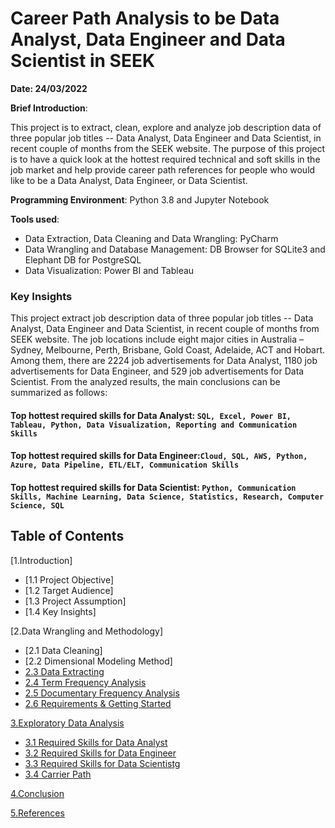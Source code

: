 # Career Path Analysis to be Data Analyst, Data Engineer and Data Scientist in SEEK

**Date: 24/03/2022**

**Brief Introduction**:

This project is to extract, clean, explore and analyze job description data of three popular job titles -- Data Analyst, Data Engineer and Data Scientist, in recent couple of months from the SEEK website. The purpose of this project is to have a quick look at the hottest required technical and soft skills in the job market and help provide career path references for people who would like to be a Data Analyst, Data Engineer, or Data Scientist.

**Programming Environment**: Python 3.8 and Jupyter Notebook

**Tools used**:
- Data Extraction, Data Cleaning and Data Wrangling: PyCharm
- Data Wrangling and Database Management: DB Browser for SQLite3 and Elephant DB for PostgreSQL
- Data Visualization: Power BI and Tableau

### Key Insights <a class="anchor" id="sec_1.4"></a>
This project extract job description data of three popular job titles -- Data Analyst, Data Engineer and Data Scientist, in recent couple of months from SEEK website. The job locations include eight major cities in Australia – Sydney, Melbourne, Perth, Brisbane, Gold Coast, Adelaide, ACT and Hobart. Among them, there are 2224 job advertisements for Data Analyst, 1180 job advertisements for Data Engineer, and 529 job advertisements for Data Scientist. From the analyzed results, the main conclusions can be summarized as follows: 
#### Top hottest required skills for Data Analyst: `SQL, Excel, Power BI, Tableau, Python, Data Visualization, Reporting and Communication Skills`
#### Top hottest required skills for Data Engineer:`Cloud, SQL, AWS, Python, Azure, Data Pipeline, ETL/ELT, Communication Skills`
#### Top hottest required skills for Data Scientist: `Python, Communication Skills, Machine Learning, Data Science, Statistics, Research, Computer Science, SQL`

## Table of Contents

[1.Introduction]

- [1.1 Project Objective]
- [1.2 Target Audience]
- [1.3 Project Assumption]
- [1.4 Key Insights]

[2.Data Wrangling and Methodology]

- [2.1 Data Cleaning]
- [2.2 Dimensional Modeling Method]
- [2.3 Data Extracting](#sec_2.3)
- [2.4 Term Frequency Analysis](#sec_2.4)
- [2.5 Documentary Frequency Analysis](#sec_2.5)
- [2.6 Requirements & Getting Started](#sec_2.6)

[3.Exploratory Data Analysis](#sec_3)

- [3.1 Required Skills for Data Analyst](#sec_3.1)
- [3.2 Required Skills for Data Engineer](#sec_3.2)
- [3.3 Required Skills for Data Scientistg](#sec_3.3)
- [3.4 Carrier Path](#sec_3.4)

[4.Conclusion](#sec_4)

[5.References](#sec_5)



